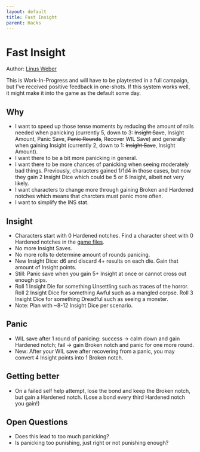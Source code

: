 ```yaml
---
layout: default
title: Fast Insight
parent: Hacks
---
```


# Fast Insight

Author: [Linus Weber](https://linuz.itch.io/)

This is Work-In-Progress and will have to be playtested in a full campaign, but I've received positive feedback in one-shots. If this system works well, it might make it into the game as the default some day.

## Why

- I want to speed up those tense moments by reducing the amount of rolls needed when panicking (currently 5, down to 3: ~~Insight Save~~, Insight Amount, Panic Save, ~~Panic Rounds~~, Recover WIL Save) and generally when gaining Insight (currently 2, down to 1: ~~Insight Save~~, Insight Amount).
- I want there to be a bit more panicking in general.
- I want there to be more chances of panicking when seeing moderately bad things. Previously, characters gained 1/1d4 in those cases, but now they gain 2 Insight Dice which could be 5 or 6 Insight, albeit not very likely.
- I want characters to change more through gaining Broken and Hardened notches which means that charcters must panic more often.
- I want to simplify the INS stat.

## Insight

- Characters start with 0 Hardened notches. Find a character sheet with 0 Hardened notches in the [game files](https://eldritchinstinct.com/game-files/).
- No more Insight Saves.
- No more rolls to determine amount of rounds panicing.
- New Insight Dice: d6 and discard 4+ results on each die. Gain that amount of Insight points.
- Still: Panic save when you gain 5+ Insight at once or cannot cross out enough pips.
- Roll 1 Insight Die for something Unsettling such as traces of the horror. Roll 2 Insight Dice for something Awful such as a mangled corpse. Roll 3 Insight Dice for something Dreadful such as seeing a monster.
- Note: Plan with ~8-12 Insight Dice per scenario.

## Panic

- WIL save after 1 round of panicing: success -> calm down and gain Hardened notch; fail -> gain Broken notch and panic for one more round.
- New: After your WIL save after recovering from a panic, you may convert 4 Insight points into 1 Broken notch.

## Getting better

- On a failed self help attempt, lose the bond and keep the Broken notch, but gain a Hardened notch. (Lose a bond every third Hardened notch you gain!)

## Open Questions

- Does this lead to too much panicking?
- Is panicking too punishing, just right or not punishing enough?